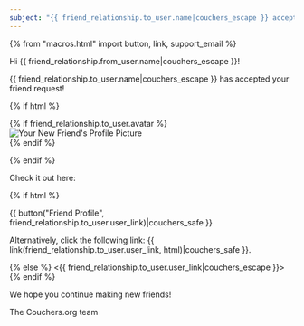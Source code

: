 ```yaml
---
subject: "{{ friend_relationship.to_user.name|couchers_escape }} accepted your friend request!"         
---
```


{% from "macros.html" import button, link, support_email %}

Hi {{ friend_relationship.from_user.name|couchers_escape }}!

{{ friend_relationship.to_user.name|couchers_escape }} has accepted your friend request!

{% if html %}

{% if friend_relationship.to_user.avatar %}
<img src="{{ friend_relationship.to_user.avatar.thumbnail_url|couchers_escape }}" alt="Your New Friend's Profile Picture" >       
{% endif %}

{% endif %}

Check it out here:

{% if html %}

{{ button("Friend Profile", friend_relationship.to_user.user_link)|couchers_safe }}

Alternatively, click the following link: {{ link(friend_relationship.to_user.user_link, html)|couchers_safe }}.

{% else %}
<{{ friend_relationship.to_user.user_link|couchers_escape }}>
{% endif %}

We hope you continue making new friends!

The Couchers.org team
